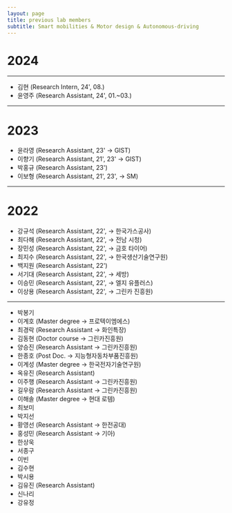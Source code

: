 ```yaml
---
layout: page
title: previous lab members
subtitle: Smart mobilities & Motor design & Autonomous-driving
---
```

# 2024
---
- 김현 (Research Intern, 24', 08.)
- 윤영주 (Research Assistant, 24', 01.~03.)

---
# 2023
- 윤라영 (Research Assistant, 23' -> GIST)
- 이향기 (Research Assistant, 21', 23' -> GIST)
- 박홍규 (Research Assistant, 23')
- 이보형 (Research Assistant, 21', 23', -> SM)

---
# 2022
- 강규석 (Research Assistant, 22', -> 한국가스공사)
- 최다해 (Research Assistant, 22', -> 전남 시청)
- 장민성 (Research Assistant, 22', -> 금호 타이어)
- 최지수 (Research Assistant, 22', -> 한국생산기술연구원)
- 백지원 (Research Assistant, 22')
- 서기대 (Research Assistant, 22', -> 세방)
- 이승민 (Research Assistant, 22', -> 엘지 유플러스)
- 이상용 (Research Assistant, 22', -> 그린카 진흥원)

---

- 박봉기
- 이계호 (Master degree -> 프로텍이엠에스)
- 최경락 (Research Assistant -> 화인특장)
- 김동현 (Doctor course -> 그린카진흥원)
- 양승진 (Research Assistant -> 그린카진흥원)
- 한종호 (Post Doc. -> 지능형자동차부품진흥원)
- 이계성 (Master degree -> 한국전자기술연구원)
- 옥유진 (Research Assistant)
- 이주행 (Research Assistant -> 그린카진흥원)
- 길우람 (Research Assistant -> 그린카진흥원)
- 이해솔 (Master degree -> 현대 로템)
- 최보미
- 박지선
- 황영선 (Research Assistant -> 한전공대)
- 홍성민 (Research Assistant -> 기아)
- 한상욱 
- 서종구
- 이빈
- 김수현
- 박시용
- 김유진 (Research Assistant)
- 신나리
- 강유정
